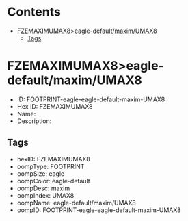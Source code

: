 



Contents
========

* [FZEMAXIMUMAX8>eagle-default/maxim/UMAX8](#fzemaximumax8eagle-defaultmaximumax8)
	* [Tags](#tags)

# FZEMAXIMUMAX8>eagle-default/maxim/UMAX8

- ID: FOOTPRINT-eagle-eagle-default-maxim-UMAX8
- Hex ID: FZEMAXIMUMAX8
- Name: 
- Description: 

## Tags

- hexID: FZEMAXIMUMAX8
- oompType: FOOTPRINT
- oompSize: eagle
- oompColor: eagle-default
- oompDesc: maxim
- oompIndex: UMAX8
- oompName: eagle-default/maxim/UMAX8
- oompID: FOOTPRINT-eagle-eagle-default-maxim-UMAX8
